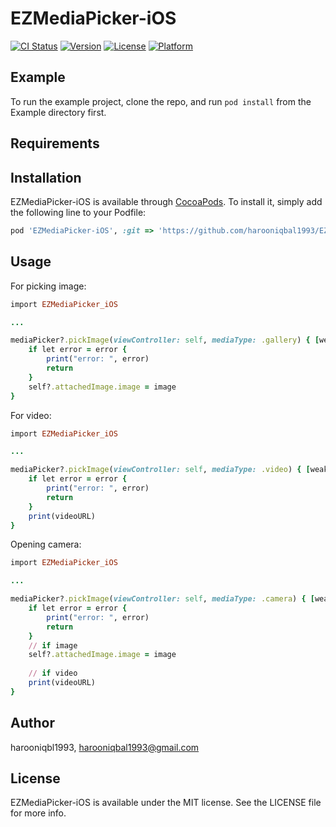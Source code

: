 # EZMediaPicker-iOS

[![CI Status](https://img.shields.io/travis/harooniqbl1993/EZMediaPicker-iOS.svg?style=flat)](https://travis-ci.org/harooniqbl1993/EZMediaPicker-iOS)
[![Version](https://img.shields.io/cocoapods/v/EZMediaPicker-iOS.svg?style=flat)](https://cocoapods.org/pods/EZMediaPicker-iOS)
[![License](https://img.shields.io/cocoapods/l/EZMediaPicker-iOS.svg?style=flat)](https://cocoapods.org/pods/EZMediaPicker-iOS)
[![Platform](https://img.shields.io/cocoapods/p/EZMediaPicker-iOS.svg?style=flat)](https://cocoapods.org/pods/EZMediaPicker-iOS)

## Example

To run the example project, clone the repo, and run `pod install` from the Example directory first.

## Requirements

## Installation

EZMediaPicker-iOS is available through [CocoaPods](https://cocoapods.org). To install
it, simply add the following line to your Podfile:

```ruby
pod 'EZMediaPicker-iOS', :git => 'https://github.com/harooniqbal1993/EZMediaPicker-iOS.git'
```
## Usage

For picking image:
```ruby
import EZMediaPicker_iOS

...

mediaPicker?.pickImage(viewController: self, mediaType: .gallery) { [weak self] image, videoURL, error in
    if let error = error {
        print("error: ", error)
        return
    }
    self?.attachedImage.image = image
}
```

For video:
```ruby
import EZMediaPicker_iOS

...

mediaPicker?.pickImage(viewController: self, mediaType: .video) { [weak self] image, videoURL, error in
    if let error = error {
        print("error: ", error)
        return
    }
    print(videoURL)
}
```

Opening camera:
```ruby
import EZMediaPicker_iOS

...

mediaPicker?.pickImage(viewController: self, mediaType: .camera) { [weak self] image, videoURL, error in
    if let error = error {
        print("error: ", error)
        return
    }
    // if image
    self?.attachedImage.image = image
    
    // if video
    print(videoURL)
}
```

## Author

harooniqbl1993, harooniqbal1993@gmail.com

## License

EZMediaPicker-iOS is available under the MIT license. See the LICENSE file for more info.
